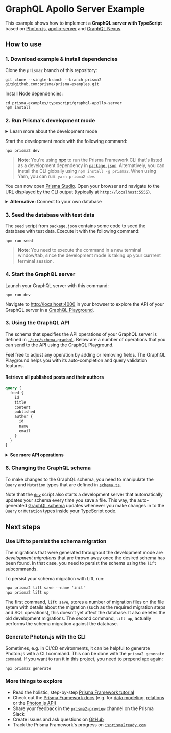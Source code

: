 # GraphQL Apollo Server Example

This example shows how to implement a **GraphQL server with TypeScript** based on  [Photon.js](https://photonjs.prisma.io/), [apollo-server](https://www.apollographql.com/docs/apollo-server/) and [GraphQL Nexus](https://nexus.js.org/).

## How to use

### 1. Download example & install dependencies

Clone the `prisma2` branch of this repository:

```
git clone --single-branch --branch prisma2 git@github.com:prisma/prisma-examples.git
```

Install Node dependencies:

```
cd prisma-examples/typescript/graphql-apollo-server
npm install
```

### 2. Run Prisma's development mode

<Details><Summary>Learn more about the development mode</Summary>

Prisma's [development mode](https://github.com/prisma/prisma2/blob/master/docs/development-mode.md) watches your [Prisma schema](https://github.com/prisma/prisma2/blob/master/docs/prisma-schema-file.md) on the file system. Whenever there's a change in the schema, the Prisma Framework CLI performs two major tasks in the background:

- map the Prisma schema to your database schema (i.e., perform a schema migration in the database) 
- regenerate the Photon.js database client based on the new Prisma schema

It also runs a web server to host [Prisma Studio](https://github.com/prisma/studio), typically at [`http://localhost:5555`](http://localhost:5555).

In this case, the command also creates a new [SQLite database](https://www.sqlite.org/index.html) file at `./prisma/dev.db` since that didn't exist in the project yet.

</Details>

Start the development mode with the following command:

```
npx prisma2 dev
```

> **Note**: You're using [npx](https://github.com/npm/npx) to run the Prisma Framework CLI that's listed as a development dependency in [`package.json`](./package.json). Alternatively, you can install the CLI globally using `npm install -g prisma2`. When using Yarn, you can run: `yarn prisma2 dev`.

You can now open [Prisma Studio](https://github.com/prisma/studio). Open your browser and navigate to the URL displayed by the CLI output (typically at [`http://localhost:5555`](http://localhost:5555)).

<Details>
<Summary><b>Alternative: </b>Connect to your own database</Summary>

Prisma supports MySQL and PostgreSQL at the moment. If you would like to connect to your own database, you can do so by specifying a different data source in the [Prisma schema file](prisma/schema.prisma).

For a MySQL provider:
```
datasource mysql {
    provider = "mysql"
    url      = "mysql://johndoe:secret42@localhost:3306/mydatabase"
}
```

*OR*

For a PostgreSQL provider:
```
datasource postgresql {
  provider = "postgresql"
  url      = "postgresql://johndoe:secret42@localhost:5432/mydatabase?schema=public"
}
```

> Note: In the above example connection strings, `johndoe` would be the username to your database, `secret42` the password, `mydatabase` the name of your database, and `public` the [PostgreSQL schema](https://www.postgresql.org/docs/9.1/ddl-schemas.html). 

Then to migrate your database schema, run:

```sh
npx prisma2 lift save --name 'init'
npx prisma2 lift up
```

</Details>

### 3. Seed the database with test data

The `seed` script from `package.json` contains some code to seed the database with test data. Execute it with the following command:

```
npm run seed
```

> **Note**: You need to execute the command in a new terminal window/tab, since the development mode is taking up your currrent terminal session.


### 4. Start the GraphQL server

Launch your GraphQL server with this command:

```
npm run dev
```

Navigate to [http://localhost:4000](http://localhost:4000) in your browser to explore the API of your GraphQL server in a [GraphQL Playground](https://github.com/prisma/graphql-playground).

### 3. Using the GraphQL API

The schema that specifies the API operations of your GraphQL server is defined in [`./src/schema.graphql`](./src/schema.graphql). Below are a number of operations that you can send to the API using the GraphQL Playground.

Feel free to adjust any operation by adding or removing fields. The GraphQL Playground helps you with its auto-completion and query validation features.

#### Retrieve all published posts and their authors

```graphql
query {
  feed {
    id
    title
    content
    published
    author {
      id
      name
      email
    }
  }
}
```

<Details><Summary><strong>See more API operations</strong></Summary>

#### Create a new user

```graphql
mutation {
  signupUser(
    data: {
      name: "Sarah"
      email: "sarah@prisma.io"
    }
  ) {
    id
  }
}
```

#### Create a new draft

```graphql
mutation {
  createDraft(
    title: "Join the Prisma Slack"
    content: "https://slack.prisma.io"
    authorEmail: "alice@prisma.io"
  ) {
    id
    published
  }
}
```

#### Publish an existing draft

```graphql
mutation {
  publish(id: "__POST_ID__") {
    id
    published
  }
}
```

> **Note**: You need to replace the `__POST_ID__`-placeholder with an actual `id` from a `Post` item. You can find one e.g. using the `filterPosts`-query.

#### Search for posts with a specific title or content

```graphql
{
  filterPosts(searchString: "graphql") {
    id
    title
    content
    published
    author {
      id
      name
      email
    }
  }
}
```

#### Retrieve a single post

```graphql
{
  post(where: { id: "__POST_ID__" }) {
    id
    title
    content
    published
    author {
      id
      name
      email
    }
  }
}
```

> **Note**: You need to replace the `__POST_ID__`-placeholder with an actual `id` from a `Post` item. You can find one e.g. using the `filterPosts`-query.

#### Delete a post

```graphql
mutation {
  deleteOnePost(where: {id: "__POST_ID__"})
  {
    id
  }
}
```

> **Note**: You need to replace the `__POST_ID__`-placeholder with an actual `id` from a `Post` item. You can find one e.g. using the `filterPosts`-query.

</Details>


### 6. Changing the GraphQL schema

To make changes to the GraphQL schema, you need to manipulate the `Query` and `Mutation` types that are defined in [`schema.ts`](./src/schema.ts). 

Note that the [`dev`](./package.json#L6) script also starts a development server that automatically updates your schema every time you save a file. This way, the auto-generated [GraphQL schema](./src/schema.graphql) updates whenever you make changes in to the `Query` or `Mutation` types inside your TypeScript code.


## Next steps

### Use Lift to persist the schema migration

The migrations that were generated throughout the development mode are _development migrations_ that are thrown away once the desired schema has been found. In that case, you need to persist the schema using the `lift` subcommands.

To persist your schema migration with Lift, run:

```
npx prisma2 lift save --name 'init'
npx prisma2 lift up
```

The first command, `lift save`, stores a number of migration files on the file sytem with details about the migration (such as the required migration steps and SQL operations), this doesn't yet affect the database. It also deletes the old development migrations. The second command, `lift up`, actually performs the schema migration against the database.

### Generate Photon.js with the CLI

Sometimes, e.g. in CI/CD environments, it can be helpful to generate Photon.js with a CLI command. This can be done with the `prisma2 generate command`. If you want to run it in this project, you need to prepend `npx` again:

```
npx prisma2 generate
```

### More things to explore

- Read the holistic, step-by-step [Prisma Framework tutorial](https://github.com/prisma/prisma2/blob/master/docs/tutorial.md)
- Check out the [Prisma Framework docs](https://github.com/prisma/prisma2) (e.g. for [data modeling](https://github.com/prisma/prisma2/blob/master/docs/data-modeling.md), [relations](https://github.com/prisma/prisma2/blob/master/docs/relations.md) or the [Photon.js API](https://github.com/prisma/prisma2/blob/master/docs/photon/api.md))
- Share your feedback in the [`prisma2-preview`](https://prisma.slack.com/messages/CKQTGR6T0/) channel on the Prisma Slack
- Create issues and ask questions on [GitHub](https://github.com/prisma/prisma2/)
- Track the Prisma Framework's progress on [`isprisma2ready.com`](https://isprisma2ready.com)